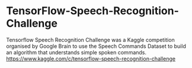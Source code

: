 # TensorFlow-Speech-Recognition-Challenge
Tensorflow Speech Recognition Challenge was a Kaggle competition organised by Google Brain to use the Speech Commands Dataset to build an algorithm that understands simple spoken commands. https://www.kaggle.com/c/tensorflow-speech-recognition-challenge
